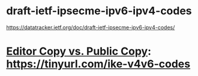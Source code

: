 # draft-ietf-ipsecme-ipv6-ipv4-codes
https://datatracker.ietf.org/doc/draft-ietf-ipsecme-ipv6-ipv4-codes/

# [Editor Copy vs. Public Copy](https://www.ietf.org/rfcdiff?url1=draft-ietf-ipsecme-ipv6-ipv4-codes&url2=https://raw.githubusercontent.com/boucadair/draft-ietf-ipsecme-ipv6-ipv4-codes/master/draft-ietf-ipsecme-ipv6-ipv4-codes-05.txt): https://tinyurl.com/ike-v4v6-codes
